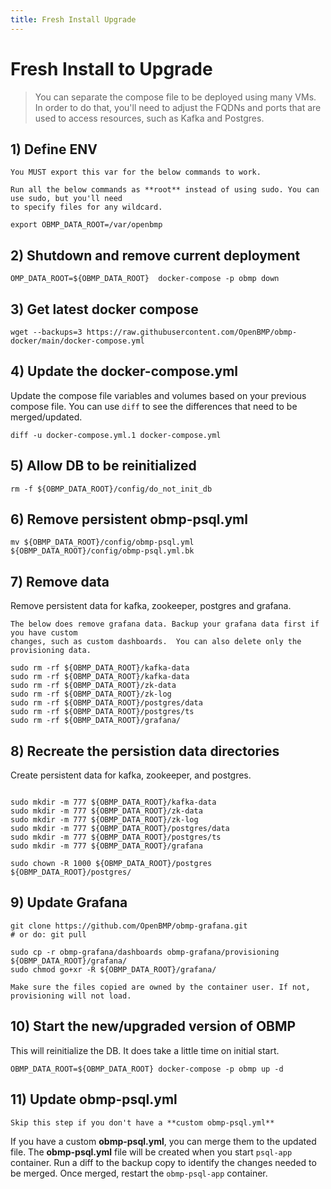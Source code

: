 ```yaml
---
title: Fresh Install Upgrade
---
```


# Fresh Install to Upgrade

> You can separate the compose file to be deployed using many VMs.  In order to do that, you'll need to
adjust the FQDNs and ports that are used to access resources, such as Kafka and Postgres.

## 1) Define ENV

```warning
You MUST export this var for the below commands to work.
```

```tip
Run all the below commands as **root** instead of using sudo. You can use sudo, but you'll need
to specify files for any wildcard. 
```

```
export OBMP_DATA_ROOT=/var/openbmp
```

## 2) Shutdown and remove current deployment 

```
OMP_DATA_ROOT=${OBMP_DATA_ROOT}  docker-compose -p obmp down
```

## 3) Get latest docker compose

```
wget --backups=3 https://raw.githubusercontent.com/OpenBMP/obmp-docker/main/docker-compose.yml
```

## 4) Update the docker-compose.yml
Update the compose file variables and volumes based on your previous compose file.
You can use ```diff``` to see the differences that need to be merged/updated.

```
diff -u docker-compose.yml.1 docker-compose.yml
```

## 5) Allow DB to be reinitialized

```
rm -f ${OBMP_DATA_ROOT}/config/do_not_init_db
```

## 6) Remove persistent **obmp-psql.yml**

```
mv ${OBMP_DATA_ROOT}/config/obmp-psql.yml ${OBMP_DATA_ROOT}/config/obmp-psql.yml.bk
``` 

## 7) Remove data

Remove persistent data for kafka, zookeeper, postgres and grafana.

```warning
The below does remove grafana data. Backup your grafana data first if you have custom
changes, such as custom dashboards.  You can also delete only the provisioning data.
```

```
sudo rm -rf ${OBMP_DATA_ROOT}/kafka-data
sudo rm -rf ${OBMP_DATA_ROOT}/kafka-data
sudo rm -rf ${OBMP_DATA_ROOT}/zk-data
sudo rm -rf ${OBMP_DATA_ROOT}/zk-log
sudo rm -rf ${OBMP_DATA_ROOT}/postgres/data
sudo rm -rf ${OBMP_DATA_ROOT}/postgres/ts
sudo rm -rf ${OBMP_DATA_ROOT}/grafana/

```

## 8) Recreate the persistion data directories

Create persistent data for kafka, zookeeper, and postgres.

```

sudo mkdir -m 777 ${OBMP_DATA_ROOT}/kafka-data
sudo mkdir -m 777 ${OBMP_DATA_ROOT}/zk-data
sudo mkdir -m 777 ${OBMP_DATA_ROOT}/zk-log
sudo mkdir -m 777 ${OBMP_DATA_ROOT}/postgres/data
sudo mkdir -m 777 ${OBMP_DATA_ROOT}/postgres/ts
sudo mkdir -m 777 ${OBMP_DATA_ROOT}/grafana

sudo chown -R 1000 ${OBMP_DATA_ROOT}/postgres ${OBMP_DATA_ROOT}/postgres/
```


## 9) Update Grafana
```
git clone https://github.com/OpenBMP/obmp-grafana.git
# or do: git pull

sudo cp -r obmp-grafana/dashboards obmp-grafana/provisioning ${OBMP_DATA_ROOT}/grafana/
sudo chmod go+xr -R ${OBMP_DATA_ROOT}/grafana/
```

```danger
Make sure the files copied are owned by the container user. If not, provisioning will not load.
```
   
   
## 10) Start the new/upgraded version of OBMP 
This will reinitialize the DB.  It does take a little time
on initial start.

```
OBMP_DATA_ROOT=${OBMP_DATA_ROOT} docker-compose -p obmp up -d
```  

## 11) Update **obmp-psql.yml**
```note
Skip this step if you don't have a **custom obmp-psql.yml**
```

If you have a custom **obmp-psql.yml**, you can merge them to the updated file. The
**obmp-psql.yml** file will be created when you start ```psql-app``` container.  Run a diff
to the backup copy to identify the changes needed to be merged.  Once merged, restart the ```obmp-psql-app``` container.

